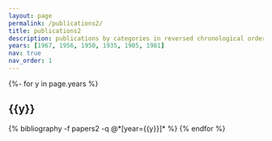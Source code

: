 ```yaml
---
layout: page
permalink: /publications2/
title: publications2
description: publications by categories in reversed chronological order. generated by jekyll-scholar.
years: [1967, 1956, 1950, 1935, 1905, 1981]
nav: true
nav_order: 1
---
```

<!-- _pages/publications.md -->

<div id="publicationList" class="publications">

{%- for y in page.years %}
  <h2 class="year">{{y}}</h2>
  {% bibliography -f papers2 -q @*[year={{y}}]* %}
{% endfor %}

</div>
